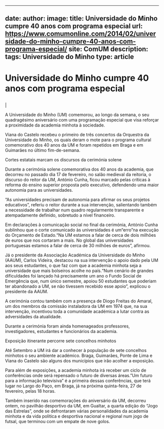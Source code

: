 
---
date:
author:
image:
title: Universidade do Minho cumpre 40 anos com programa especial
url: https://www.comumonline.com/2014/02/universidade-do-minho-cumpre-40-anos-com-programa-especial/
site: ComUM
description: 
tags: Universidade do Minho
type: article
---


# Universidade do Minho cumpre 40 anos com programa especial

## 

 | 

A Universidade do Minho (UM) comemorou, ao longo da semana, o seu quadragésimo aniversário com uma programação especial que visa reforçar a proximidade da academia minhota à sociedade.

Viana do Castelo recebeu o primeiro de três concertos da Orquestra da Universidade do Minho, os quais deram o mote para o programa cultural comemorativo dos 40 anos da UM e foram repetidos em Braga e em Guimarães no último fim-de-semana.

Cortes estatais marcam os discursos da cerimónia solene

Durante a cerimónia solene comemorativa dos 40 anos da academia, que decorreu no passado dia 17 de fevereiro, no salão medieval da reitoria, o discurso do reitor da UM, António Cunha, ficou marcado pelas críticas à reforma do ensino superior proposta pelo executivo, defendendo uma maior autonomia para as universidades.

“As universidades precisam de autonomia para afirmar os seus projetos educativos”, referiu o reitor durante a sua intervenção, salientando também a necessidade de trabalhar num quadro regularmente transparente e atempadamente definido, sobretudo a nível financeiro.

Em declarações à comunicação social no final da cerimónia, António Cunha sublinhou que o corte comunicado às universidades é um“erro”na execução do Orçamento de Estado.“Na UM estamos a falar de cerca de dois milhões de euros que nos cortaram a mais. No global das universidades portuguesas estamos a falar de cerca de 30 milhões de euros”, afirmou.

Já o presidente da Associação Académica da Universidade do Minho (AAUM), Carlos Videira, destacou na sua intervenção o apoio dado pela UM aos seus estudantes, o que faz com que a academia minhota seja a universidade que mais bolseiros acolhe no país.“Num cenário de grandes dificuldades foi lançado há precisamente um ano o Fundo Social de Emergência que, num único semestre, apoiou 50 estudantes que poderiam ter abandonado a UM, se não tivessem recebido esse apoio”, explicou o presidente da AAUM.

A cerimónia contou também com a presença de Diogo Freitas do Amaral, um dos membros da comissão instaladora da UM em 1974 que, na sua intervenção, incentivou toda a comunidade académica a lutar contra as adversidades da atualidade.

Durante a cerimónia foram ainda homenageados professores, investigadores, estudantes e funcionários da academia.

Exposição itinerante percorre sete concelhos minhotos

Até Setembro a UM irá dar a conhecer à população de sete concelhos minhotos o seu ambiente académico. Braga, Guimarães, Ponte de Lima e Viana do Castelo são alguns dos municípios que irão acolher a exposição.

Para além de exposições, a academia minhota irá receber um ciclo de conferências onde será repensado o futuro de diversas áreas.”Um futuro para a informação televisiva” é a primeira dessas conferências, que terá lugar no Largo do Paço, em Braga, já na próxima quinta-feira, 27 de fevereiro, pelas 18 horas.

Também inserido nas comemorações do aniversário da UM, decorreu ontem, no pavilhão desportivo da UM, em Gualtar, a quarta edição do “Jogo das Estrelas”, onde se defrontaram várias personalidades da academia minhota e da vida politica e desportiva nacional e regional num jogo de futsal, que terminou com um empate de nove golos.

